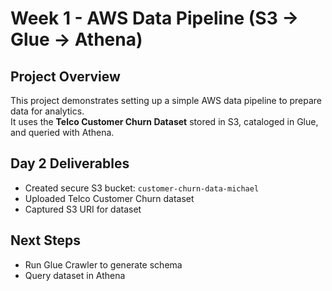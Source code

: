 # Week 1 - AWS Data Pipeline (S3 → Glue → Athena)

## Project Overview
This project demonstrates setting up a simple AWS data pipeline to prepare data for analytics.  
It uses the **Telco Customer Churn Dataset** stored in S3, cataloged in Glue, and queried with Athena.

## Day 2 Deliverables
- Created secure S3 bucket: `customer-churn-data-michael`
- Uploaded Telco Customer Churn dataset
- Captured S3 URI for dataset

## Next Steps
- Run Glue Crawler to generate schema
- Query dataset in Athena

